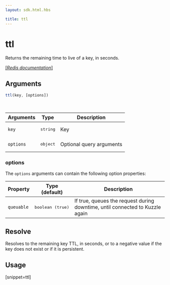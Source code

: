 ```yaml
---
layout: sdk.html.hbs

title: ttl
---
```


# ttl

Returns the remaining time to live of a key, in seconds.

[[_Redis documentation_]](https://redis.io/commands/ttl)


## Arguments

```js
ttl(key, [options])
```

<br/>

| Arguments    | Type    | Description |
|--------------|---------|-------------|
| `key` | <pre>string</pre> | Key |
| ``options`` | <pre>object</pre> | Optional query arguments |

### options

The `options` arguments can contain the following option properties:

| Property   | Type (default)   | Description                       |
| ---------- | ------- | --------------------------------- |
| `queuable` | <pre>boolean (true)</pre> | If true, queues the request during downtime, until connected to Kuzzle again |

## Resolve

Resolves to the remaining key TTL, in seconds, or to a negative value if the key does not exist or if it is persistent.

## Usage

[snippet=ttl]
